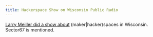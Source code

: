 ```yaml
---
title: Hackerspace Show on Wisconsin Public Radio
---
```


[Larry Meiller did a show about](http://www.wpr.org/webcasting/audioarchives_display.cfm?Code=mlr&StartRow=1&keyword=makerspace&highlight=on&x=0&y=0) (maker|hacker)spaces in Wisconsin. Sector67 is mentioned.
